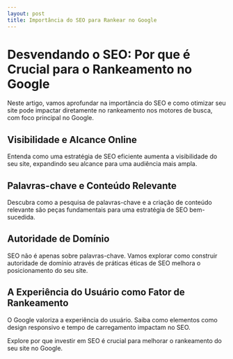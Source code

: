 ```yaml
---
layout: post
title: Importância do SEO para Rankear no Google 
---
```

# Desvendando o SEO: Por que é Crucial para o Rankeamento no Google

Neste artigo, vamos aprofundar na importância do SEO e como otimizar seu site pode impactar diretamente no rankeamento nos motores de busca, com foco principal no Google.

## Visibilidade e Alcance Online

Entenda como uma estratégia de SEO eficiente aumenta a visibilidade do seu site, expandindo seu alcance para uma audiência mais ampla.

## Palavras-chave e Conteúdo Relevante

Descubra como a pesquisa de palavras-chave e a criação de conteúdo relevante são peças fundamentais para uma estratégia de SEO bem-sucedida.

## Autoridade de Domínio

SEO não é apenas sobre palavras-chave. Vamos explorar como construir autoridade de domínio através de práticas éticas de SEO melhora o posicionamento do seu site.

## A Experiência do Usuário como Fator de Rankeamento

O Google valoriza a experiência do usuário. Saiba como elementos como design responsivo e tempo de carregamento impactam no SEO.

Explore por que investir em SEO é crucial para melhorar o rankeamento do seu site no Google.
